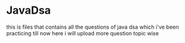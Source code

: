 # JavaDsa
this is files that contains all the questions of java dsa which i've been practicing till now 
here i will upload more question topic wise 
